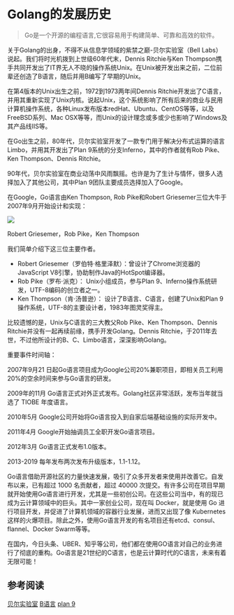 # Golang的发展历史

> Go是一个开源的编程语言,它很容易用于构建简单、可靠和高效的软件。

关于Golang的出身，不得不从信息学领域的紫禁之巅-贝尔实验室（Bell Labs）说起。我们将时光机拨到上世级60年代末，Dennis Ritchie与Ken Thompson携手共同开发出了IT界无人不晓的操作系统Unix。在Unix被开发出来之前，二位前辈还创造了B语言，随后并用B编写了早期的Unix。

在第4版本的Unix出生之前，1972到1973两年间Dennis Ritchie开发出了C语言，并用其重新实现了Unix内核。说起Unix，这个系统影响了所有后来的商业与民用计算机操作系统，各种Linux发布版本redHat、Ubuntu、CentOS等等，以及FreeBSD系列、Mac OSX等等，而Unix的设计理念或多或少也影响了Windows及其产品线IIS等。

在Go出生之前，80年代，贝尔实验室开发了一款专门用于解决分布式运算的语言Limbo，并用其开发出了Plan 9系统的分支Inferno，其中的作者就有Rob Pike、Ken Thompson、Dennis Ritchie。

90年代，贝尔实验室在商业动荡中风雨飘摇。也许是为了生计与情怀，很多人选择加入了其他公司，其中Plan 9团队主要成员选择加入了Google。

在Google，Go语言由Ken Thompson, Rob Pike和Robert Griesemer三位大牛于2007年9月开始设计和实现：

![](../.images/the_three_engineers.png)

Robert Griesemer，Rob Pike，Ken Thompson

我们简单介绍下这三位主要作者。

- Robert Griesemer（罗伯特·格里泽默）：曾设计了Chrome浏览器的JavaScript V8引擎，协助制作Java的HotSpot编译器。
- Rob Pike（罗布·派克）： Unix小组成员，参与Plan 9、Inferno操作系统研发，UTF-8编码的创立者之一。
- Ken Thompson（肯·汤普逊）： 设计了B语言、C语言，创建了Unix和Plan 9操作系统，UTF-8的主要设计者，1983年图灵奖得主。

比较遗憾的是，Unix与C语言的三大教父Rob Pike、Ken Thompson、Dennis Ritchie并没有一起再续前缘，携手开发Golang。Dennis Ritchie，于2011年去世，不过他所设计的B、C、Limbo语言，深深影响Golang。

重要事件时间轴：

2007年9月21 日起Go语言项目成为Google公司20%兼职项目，即相关员工利用20%的空余时间来参与Go语言的研发。

2009年的11月 Go语言正式对外正式发布。Golang社区非常活跃，发布当年就当选了 TIOBE 年度语言。

2010年5月 Google公司开始将Go语言投入到自家后端基础设施的实际开发中。

2011年4月 Google开始抽调员工全职开发Go语言项目。 

2012年3月 Go语言正式发布1.0版本。

2013-2019 每年发布两次发布升级版本，1.1-1.12。

Go语言借助开源社区的力量快速发展，吸引了众多开发者来使用并改善它。自发布以来，已有超过 1000 名贡献者，超过 40000 次提交。有许多公司在项目早期就开始使用Go语言进行开发，尤其是一些初创公司。在这些公司当中，有的现已成为云计算领域中的巨头。其中一家创业公司，现在叫 Docker，就是使用 Go 进行项目开发，并促进了计算机领域的容器行业发展，进而又出现了像 Kubernetes 这样的火爆项目。除此之外，使用Go语言开发的有名项目还有etcd、consul、flannel、Docker Swarm等等。

在国内，今日头条、UBER、知乎等公司，他们都在使用GO语言对自己的业务进行了彻底的重构。Go语言是21世纪的C语言，也是云计算时代的C语言，未来有着无限可能！

## 参考阅读

[贝尔实验室](https://en.wikipedia.org/wiki/Bell_Labs)
[B语言](https://en.wikipedia.org/wiki/B_(programming_language))
[plan 9](https://en.wikipedia.org/wiki/Plan_9_from_Bell_Labs)